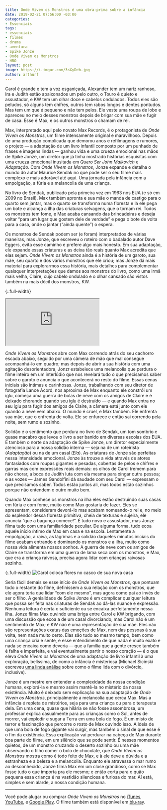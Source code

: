 ```yaml
---
title: Onde Vivem os Monstros é uma obra-prima sobre a infância
date: 2019-02-21 07:56:00 -03:00
categories:
- Essenciais
tags:
- essenciais
- filmes
- drama
- aventura
- Spike Jonze
- Onde Vivem os Monstros
- HBO
layout: post
image: https://i.imgur.com/3sXyDeb.jpg
author: arthurf
---
```


Carol é grande e tem a voz esganiçada, Alexander tem um nariz ranhoso, Ira e Judith estão apaixonados um pelo outro, o Touro é quieto e assustador, e KW tem um olhar doce e cabelos ondulados. Todos eles são peludos, só alguns tem chifres, outros tem rabos longos e dentes pontudos. Mas tem um que é pequeno e não tem pelos. Ele veste uma roupa de lobo e apareceu no meio desses monstros depois de brigar com sua mãe e fugir de casa. Esse é Max, e os outros monstros o chamam de rei.

Max, interpretado aqui pelo novato Max Records, é o protagonista de _Onde Vivem os Monstros_, um filme intensamente original e maravilhoso. Depois de uma produção complicada que demorou anos e refilmagens e rumores, o projeto — a adaptação de um livro infantil composto por um punhado de frases e imagens lindas — ganhou vida e uma crueza emocional nas mãos de Spike Jonze, um diretor que já tinha mostrado histórias esquisitas com uma crueza emocional inusitada em _Quero Ser John Malkovich_ e _Adaptação_. Com _Onde Vivem os Monstros_, Jonze expande e detalha o mundo do autor Maurice Sendak no que pode ser o seu filme mais complexo e mais adorável até aqui. Uma jornada pela infância com a empolgação, a fúria e a melancolia de uma criança.

No livro de Sendak, publicado pela primeira vez em 1963 nos EUA (e só em 2009 no Brasil), Max também apronta e sua mãe o manda de castigo para o quarto sem jantar, mas o quarto se transforma numa floresta e lá ele pega um bote e alcança a ilha das criaturas selvagens, que o tornam rei. Todos os monstros tem fome, e Max acaba cansando das brincadeiras e deseja voltar “para um lugar que gostem dele de verdade” e pega o bote de volta para a casa, onde o jantar (“ainda quente”) o espera.

Os monstros de Sendak podem ser (e foram) interpretados de várias maneiras, mas Jonze, que escreveu o roteiro com o badalado autor Dave Eggers, evita esse caminho e prefere algo mais honesto. Em sua adaptação, ele expande essas criaturas e as deixa tão reais quanto Max acredita que elas sejam. _Onde Vivem os Monstros_ ainda é a história de um garoto, sua mãe, seu quarto e dos vários monstros que ele criou; mas Jonze dá mais material para explorarmos essa história, mais detalhes para complementar quaisquer interpretações que damos aos monstros do livro, como uma irmã mais velha, Claire, cujo cabelo ondulado e o olhar cansado são vistos também na mais dócil dos monstros, KW.

{:.full-width}
<iframe src="https://www.youtube-nocookie.com/embed/G6DD3K86X8k"  allow="accelerometer; autoplay; encrypted-media; gyroscope; picture-in-picture" allowfullscreen></iframe>

_Onde Vivem os Monstros_ abre com Max correndo atrás do seu cachorro escada abaixo, seguido por uma câmera de mão que mal consegue acompanhá-lo em quadro; mas depois de abrir a sua história com uma agitação desorientadora, Jonzr estabelece uma melancolia que perdura o filme inteiro em um interlúdio que nos revelará tudo o que precisamos saber sobre o garoto e anuncia o que acontecerá no resto do filme. Essas cenas iniciais são íntimas e carinhosas. Jonze, trabalhando com seu diretor de fotografia Lance Acord, nos aproxima de Max enquanto ele constrói um iglu, começa uma guerra de bolas de neve com os amigos de Claire e é deixado chorando quando seu iglu é destruído — e quando Max entra no seu iglu para fugir dos amigos de Claire, a câmera está junto com ele quando a neve vem abaixo. O mundo é cruel, e Max também. Ele enfrenta sua mãe, que o enfrenta de volta. Ele se enfurece e então sai correndo pela noite, sem rumo e sozinho.

Solidão é o sentimento que perdura no livro de Sendak, um tom sombrio e quase macabro que levou o livro a ser banido em diversas escolas dos EUA. É também o norte da adaptação de Spike Jonze, um diretor especialmente atencioso para a nossa solidão interna — seja na de um roteirista (_Adaptação_) ou na de um casal (_Ela_). As criaturas de Jonze são perfeitas nessa intensidade emocional. Jonze às trouxe a vida através de atores fantasiados com roupas gigantes e pesadas, cobertas de pelos e chifres e garras mas com expressões reais demais: os olhos de Carol tremem para não chorar, a boca de Judith luta com ela mesma para xingar outra pessoa; e as vozes — James Gandolfini dá saudade com seu Carol — expressam o que precisamos saber. Todos estão juntos ali, mas todos estão sozinhos porque não entendem o outro muito bem.

Quando Max conhece os monstros na ilha eles estão destruindo suas casas em fúria e com fome, muito como Max gostaria de fazer. Eles se apresentam, consideram devorá-lo mas acabam nomeando-o rei e, no meio do esplendor dessa floresta primitiva, cheia de texturas e sujeira, ele anuncia “que a bagunça comece!”. É tudo novo e assustador, mas Jonze filma tudo com uma familiaridade peculiar. De alguma forma, tudo ecoa aquele início íntimo de Max em casa e na escola. Lentamente a empolgação, a raiva, as lágrimas e a solidão daqueles minutos iniciais do filme acabam entrando e dominando os monstros e a ilha, muito como nossa vida alimenta nossos sonhos. A guerra de neve com os amigos de Claire se transforma em uma guerra de lama seca com os monstros, e Max, que era a criança raivosa, precisa agora lidar com crianças raivosas sozinho.

{:.full-width}
![Carol coloca flores no casco de sua nova casa](https://i.imgur.com/PNBc37M.jpg)

Seria fácil demais se esse início de _Onde Vivem os Monstros_, que pontuam todo o restante do filme, definissem a sua relação com os monstros, que ele agora teria que lidar “com ele mesmo”, mas agora como pai ao invés de ser o filho. A genialidade de Spike Jonze é em complicar qualquer leitura que possa ser feita nas criaturas de Sendak ao dá-las nuance e expressão. Nenhuma leitura é certa o suficiente ou se encaixa perfeitamente nessa ilha. Jonze filma Max ouvindo uma briga entre Carol e KW brigando, com uma discussão que ecoa a de um casal divorciando, mas Carol não é um sentimento de Max; e KW não é uma representação de sua mãe. Eles não são representações exatas das emoções de Max, nem das pessoas à sua volta, nem nada muito certo. Elas são tudo ao mesmo tempo, bem como uma criança cria e sente, e esse entendimento de que nada é muito exato e nada se encaixa como deveria — que a família que a gente cresce também é falha e imperfeita, e vai eventualmente partir o nosso coração — é o que eleva _Onde Vivem os Monstros_ de uma adaptação de livro infantil à uma exploração, belíssima, de como a infância é misteriosa (Michael Sicinski escreveu [uma linda análise](http://cinema-scope.com/features/features-25-songs-of-innocence-experience-spike-jonze-wes-anderson-and-the-post-boomer/) sobre como o filme lida com o divórcio, inclusive).

Jonze é um mestre em entender a complexidade da nossa condição humana, explorá-la e mesmo assim mantê-la no mistério da nossa existência. Muito é deixado sem explicação na sua adaptação de _Onde Vivem os Monstros_, principalmente a melancolia que cerca Max. Mas a infância é repleta de mistérios, seja para uma criança ou para o terapeuta dela. Em uma cena, quase que hilária se não fosse assombrosa, um professor explica casualmente para as crianças como o Sol, antes de morrer, vai explodir e sugar a Terra em uma bola de fogo. É um misto de terror e fascinação que percorre o rosto de Max ouvindo isso. A ideia de que uma bola de fogo gigante vai surgir, mas também o sinal de que esse é o fim da existência. Essa explicação vai perdurar na cabeça de Max durante boa parte do filme, em um silêncio que se pode sentir. É nesses momentos quietos, de um monstro cruzando o deserto sozinho ou uma mãe observando o filho comer o bolo de chocolate, que _Onde Vivem os Monstros_ mostra como é todo feito de Max, e à ele deve a dúvida e a estranheza e a beleza e a melancolia. Enquanto ele atravessa o mar rumo ao desconhecido, Jonze filma Max em um close grandioso, como se Max fosse tudo o que importa pra ele mesmo; e então corta para o quão pequena essa criança é na vastidão silenciosa e furiosa do mar. Aí está, simples e sem alarde, a nossa condição humana.

---

Você pode alugar ou comprar _Onde Vivem os Monstros_ no [iTunes](https://itunes.apple.com/br/movie/onde-vivem-os-monstros-dublado/id530781678), [YouTube](https://www.youtube-nocookie.com/watch?v=l_wqM3dn3lU), e [Google Play](https://play.google.com/store/movies/details/Onde_Vivem_os_Monstros_Dublado?id=l_wqM3dn3lU). O filme também está disponível em [blu-ray](https://www.travessa.com.br/blu-ray-onde-vivem-os-monstros/artigo/d2e421e3-025b-4a47-a0ca-0684d5fae4cb).

